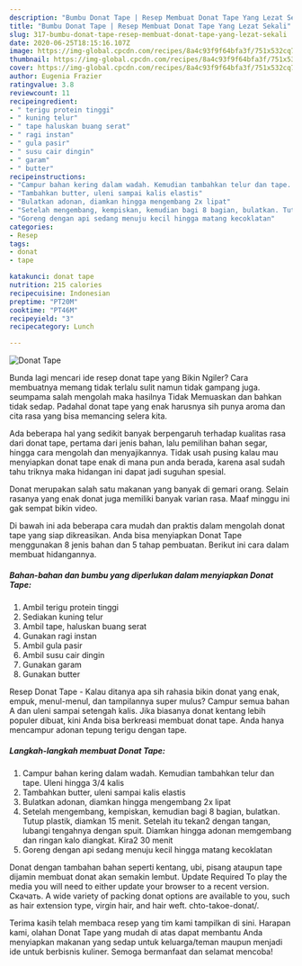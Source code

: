 ```yaml
---
description: "Bumbu Donat Tape | Resep Membuat Donat Tape Yang Lezat Sekali"
title: "Bumbu Donat Tape | Resep Membuat Donat Tape Yang Lezat Sekali"
slug: 317-bumbu-donat-tape-resep-membuat-donat-tape-yang-lezat-sekali
date: 2020-06-25T18:15:16.107Z
image: https://img-global.cpcdn.com/recipes/8a4c93f9f64bfa3f/751x532cq70/donat-tape-foto-resep-utama.jpg
thumbnail: https://img-global.cpcdn.com/recipes/8a4c93f9f64bfa3f/751x532cq70/donat-tape-foto-resep-utama.jpg
cover: https://img-global.cpcdn.com/recipes/8a4c93f9f64bfa3f/751x532cq70/donat-tape-foto-resep-utama.jpg
author: Eugenia Frazier
ratingvalue: 3.8
reviewcount: 11
recipeingredient:
- " terigu protein tinggi"
- " kuning telur"
- " tape haluskan buang serat"
- " ragi instan"
- " gula pasir"
- " susu cair dingin"
- " garam"
- " butter"
recipeinstructions:
- "Campur bahan kering dalam wadah. Kemudian tambahkan telur dan tape. Uleni hingga 3/4 kalis"
- "Tambahkan butter, uleni sampai kalis elastis"
- "Bulatkan adonan, diamkan hingga mengembang 2x lipat"
- "Setelah mengembang, kempiskan, kemudian bagi 8 bagian, bulatkan. Tutup plastik, diamkan 15 menit. Setelah itu tekan2 dengan tangan, lubangi tengahnya dengan spuit. Diamkan hingga adonan memgembang dan ringan kalo diangkat. Kira2 30 menit"
- "Goreng dengan api sedang menuju kecil hingga matang kecoklatan"
categories:
- Resep
tags:
- donat
- tape

katakunci: donat tape 
nutrition: 215 calories
recipecuisine: Indonesian
preptime: "PT20M"
cooktime: "PT46M"
recipeyield: "3"
recipecategory: Lunch

---
```



![Donat Tape](https://img-global.cpcdn.com/recipes/8a4c93f9f64bfa3f/751x532cq70/donat-tape-foto-resep-utama.jpg)

Bunda lagi mencari ide resep donat tape yang Bikin Ngiler? Cara membuatnya memang tidak terlalu sulit namun tidak gampang juga. seumpama salah mengolah maka hasilnya Tidak Memuaskan dan bahkan tidak sedap. Padahal donat tape yang enak harusnya sih punya aroma dan cita rasa yang bisa memancing selera kita.

Ada beberapa hal yang sedikit banyak berpengaruh terhadap kualitas rasa dari donat tape, pertama dari jenis bahan, lalu pemilihan bahan segar, hingga cara mengolah dan menyajikannya. Tidak usah pusing kalau mau menyiapkan donat tape enak di mana pun anda berada, karena asal sudah tahu triknya maka hidangan ini dapat jadi suguhan spesial.

Donat merupakan salah satu makanan yang banyak di gemari orang. Selain rasanya yang enak donat juga memiliki banyak varian rasa. Maaf minggu ini gak sempat bikin video.


Di bawah ini ada beberapa cara mudah dan praktis dalam mengolah donat tape yang siap dikreasikan. Anda bisa menyiapkan Donat Tape menggunakan 8 jenis bahan dan 5 tahap pembuatan. Berikut ini cara dalam membuat hidangannya.

<!--inarticleads1-->

##### Bahan-bahan dan bumbu yang diperlukan dalam menyiapkan Donat Tape:

1. Ambil  terigu protein tinggi
1. Sediakan  kuning telur
1. Ambil  tape, haluskan buang serat
1. Gunakan  ragi instan
1. Ambil  gula pasir
1. Ambil  susu cair dingin
1. Gunakan  garam
1. Gunakan  butter


Resep Donat Tape - Kalau ditanya apa sih rahasia bikin donat yang enak, empuk, menul-menul, dan tampilannya super mulus? Campur semua bahan A dan uleni sampai setengah kalis. Jika biasanya donat kentang lebih populer dibuat, kini Anda bisa berkreasi membuat donat tape. Anda hanya mencampur adonan tepung terigu dengan tape. 

<!--inarticleads2-->

##### Langkah-langkah membuat Donat Tape:

1. Campur bahan kering dalam wadah. Kemudian tambahkan telur dan tape. Uleni hingga 3/4 kalis
1. Tambahkan butter, uleni sampai kalis elastis
1. Bulatkan adonan, diamkan hingga mengembang 2x lipat
1. Setelah mengembang, kempiskan, kemudian bagi 8 bagian, bulatkan. Tutup plastik, diamkan 15 menit. Setelah itu tekan2 dengan tangan, lubangi tengahnya dengan spuit. Diamkan hingga adonan memgembang dan ringan kalo diangkat. Kira2 30 menit
1. Goreng dengan api sedang menuju kecil hingga matang kecoklatan


Donat dengan tambahan bahan seperti kentang, ubi, pisang ataupun tape dijamin membuat donat akan semakin lembut. Update Required To play the media you will need to either update your browser to a recent version. Скачать. A wide variety of packing donat options are available to you, such as hair extension type, virgin hair, and hair weft. chto-takoe-donat/. 

Terima kasih telah membaca resep yang tim kami tampilkan di sini. Harapan kami, olahan Donat Tape yang mudah di atas dapat membantu Anda menyiapkan makanan yang sedap untuk keluarga/teman maupun menjadi ide untuk berbisnis kuliner. Semoga bermanfaat dan selamat mencoba!
